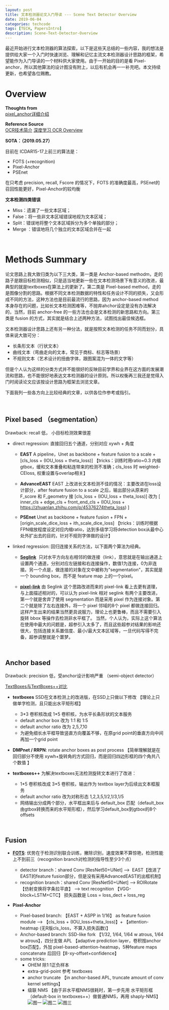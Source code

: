 ```yaml
---
layout: post
title: 文本检测器论文入门导读 --- Scene Text Detector Overview
date: 2019-06-04
categories: techcode
tags: [TECH, PapersIntro]
description: Scene-Text-Detector-Overview
---
```


最近开始进行文本检测器的算法探索，以下是这些天总结的一些内容，我的想法是提供给大家一个入门时快速浏览、理解和记忆主流文本检测器设计思路的框架，希望能作为入门导读的一个材料供大家使用。由于一开始的目的是看 Pixel-anchor，所以其他算法的设计图没有附上，以后有机会再一一补充吧。本文持续更新，也希望各位赐教。


# Overview

**Thoughts from**  
[pixel_anchor详细介绍](https://zhuanlan.zhihu.com/p/51977978)

**Reference Source**  
[OCR技术简介](https://zhuanlan.zhihu.com/p/45376274)
[深度学习 OCR Overview ](http://xiaofengshi.com/2019/01/05/%E6%B7%B1%E5%BA%A6%E5%AD%A6%E4%B9%A0-OCR_Overview/)


**SOTA：（2019.05.27）** 

目前在 ICDAR15-17上前三的算法是：
- FOTS (+recognition)
- Pixel-Anchor
- PSEnet

在只考虑 precision, recall, Fscore 的情况下，FOTS 的准确度最高，PSEnet的召回性能更好，Pixel-Anchor的较均衡


**文本检测四类错误**

- Miss：遗漏了一些文本区域；
- False：将一些非文本区域错误地视为文本区域；
- Split：错误地将整个文本区域拆分为多个单独的部分；
- Merge ：错误地将几个独立的文本区域合并在一起

&nbsp;

# Methods Summary

论文思路上我大致归类为以下三大类，第一类是 Anchor-based methodm，走的路子是跟目标检测相似，只是适当地更新一些在文本检测场景下有意义的改进，最典型的就是textboxes在算法上的更新了。第二类是 Pixel-based method，走的是图像分割的思路。根据不同文本检测数据的特性和任务设计不同的损失，又会形成不同的方法，这种方法也是目前最流行的思路，因为 anchor-based method 本身存在的问题，比如长文本检测困难等，不抛弃ahchor设定是没有办法解决的，当然，目前 anchor-free 的一些方法也会是文本检测的新思路和方向。第三类是 fusion 的方式，其实就是结合上述两种方法，试图找出最佳候选框。

文本检测器设计思路上还有另一种分法，就是按照文本检测的任务不同而划分，具体来说大致可分：
- 长条形文本（行状文本）
- 曲线文本（弯曲走向的文本，常见于商标、标志等场景）
- 不规则文本（艺术设计的扭曲字体，跟图案混为一体的文字等）

但是个人认为这样的分类方式并不能很好的反映目前学界和业界在这方面的发展潮流和思路，也不能很好地表达文本检测器的设计原则。所以权衡再三我还是觉得入门时阅读论文应该按设计思路为框架去浏览文章。

下面我列一些各方向上比较经典的文章，以供各位作参考或指引。

&nbsp;

## Pixel based （segmentation） 

Drawback: recall 低， 小目标检测效果很差

- direct regression: 
直接回归五个通道，分别对应 xywh + 角度

  - **EAST**
A pipeline，Unet as backbone + feature fusion to a scale + [cls_loss + (IOU_loss + theta_loss)] 【tricks：训练时用ratio=0.3 内缩gtbox，缓和文本重叠和粘连带来的检测不准确；cls_loss 时 weighted-CEloss, 权重设置与overlap相关】

  - **AdvanceEAST**
EAST 上改进长文本检测不佳的情况：主要改进在loss设计部分，after feature fusion to a scale 之后，输出部分从原来的 F_score 和 F_geometry 接 [cls_loss + (IOU_loss + theta_loss)] 改为 [ inner_cls + edge_cls + front_end_cls + (IOU_loss + https://zhuanlan.zhihu.com/p/45376274theta_loss) ]

  - **PSEnet**
Unet as backbone + feature fusion + FPN + [origin_scale_dice_loss + ith_scale_dice_loss] 
【tricks：训练时根据FPN缩放程度设定对应内缩ratio，达到多级学习将detection box从最中心处外扩出去的目的，针对不规则字体做的设计】 



- linked regression:
回归连接关系的方法，以下面两个算法为经典。
  - [**Seglink**](https://www.cnblogs.com/lillylin/p/6596731.html) 
只对水平方向左右相邻的做连接（link），意思就是在输出通道上设置两个通道，分别对应左链接和右连接操作，数值1为连接，0为非连接。另一个点是，做连接的对象在文中被称为"segmentation"，其实就是一个 bounding box，而不是 feature map 上的一个pixel。

  - [**pixel-link**](https://zhuanlan.zhihu.com/p/38171172)
由 Seglink 这个思路改进而来的 pixel-link 看上去更有道理，与上面描述相对的，可以认为 pixel-link 相对 seglink 有两个主要改进，第一个就是舍弃了使用 segmentation 而是采用 pixel 作为连接对象。第二个就是除了左右连接外，将一个 pixel 邻域的8个 pixel 都做连接回归。这样产生出来的结果当然更具说服力，理论上也更鲁棒，而且不需要引入旋转 bbox 等操作去检测非水平框了。
当然，个人认为，实际上这个算法在使用中最大的问题是，超参引入太多了，而且这些超参对结果的影响还很大，包括连接关系置信度、最小/最大文本区域等，一旦代码写得不完备，超参调整就是个噩梦。

&nbsp;

## Anchor based  

Drawback: precision 低，受anchor设计影响严重 （semi-object detector）

[TextBoxes与TextBoxes++对比](https://www.jianshu.com/p/113ef1362676)

- **textboxes**
SSD在文本检测上的改进版，在SSD上只做以下修改 【理论上只做单字检测，且只能出水平矩形框】

  - 3\*3 卷积核改成 1\*5 卷积核，为水平长条形状的文本服务
  - default anchor box 改为 1:1 和 1:5
  - default anchor ratio 改为 2,5,7,10
  - 为避免细长水平框导致竖直方向覆盖不够，在原grid point的垂直方向中间再加一个grid point

- **DMPnet / RRPN**: 
rotate anchor boxes as post process 【简单理解就是在回归部分不使用 xywh+旋转角的方式回归，而是回归四边形框的四个角共八个数值 】

- **textboxes++**
为解决textboxes无法检测旋转文本进行了改进：

  - 1\*5 卷积核改成 3\*5 卷积核，输出作为 textbox layer为后续出文本框服务
  - default anchor ratio 改为对称形态 1,2,3,5,1/2,1/3,1/5
  - 网络输出分成两个部分，水平框出来后与 default_box 匹配（default_box由gtbox转换而来的水平矩形框），然后学习default_box到gtbox的8个offsets

&nbsp;

## Fusion

- [**FOTS**](https://blog.csdn.net/u013063099/article/details/89236368): 优势在于检测识别联合训练，撇除识别，速度效果不算惊艳，检测性能上不到前三（recognition branch对检测的指导性至少3个点）
       
  - detector branch：shared Conv [ResNet50+UNet] -->  EAST【改进了EAST的feature fusion部分，但是没有采用AdvancedEAST的出框机制】
  - recognition branch：shared Conv [ResNet50+UNet] --> ROIRotate 【仿射变换将字条拉平直】 --> text recognition 【VGG-block+LSTM+CTC】
损失函数是 Loss = loss_dect + loss_reg


- **Pixel-Anchor**
  - Pixel-based branch: 
【EAST + ASPP in 1/16】 as feature fusion module --> 
【cls_loss + (IOU_loss+theta_loss)】+ 【attention-heatmap (无R版cls_loss，不算入损失函数)】
  - Anchor-based branch: SSD-like fork 【1/32, 1/64, 1/64 w atrous, 1/64 w atrous】，四分支做 APL 【adaptive prediction layer，卷积按anchor box匹配】，外加 pixel-based-attention-heatmap，5种feature maps concatenate 后回归【8-xy-offset+confidence】
  - some tricks:
    - OHEM 除1:1正负样本
    - extra-grid-point 参考 textboxes
    - anchor truncate 【in anchor-based APL, truncate amount of conv kernel settings】
    - 级联 NMS 【由于非水平框NMS很耗时，第一步先用 水平矩形框（default-box in textboxes++）做普通NMS，再用 shaply-NMS】
![图一](/img/2019-06-03-Scene-Text-Detector-Overview/pixel_anchor_1.PNG)
![图二](/img/2019-06-03-Scene-Text-Detector-Overview/pixel_anchor_2.PNG)
![图三](/img/2019-06-03-Scene-Text-Detector-Overview/pixel_anchor_3.PNG)



